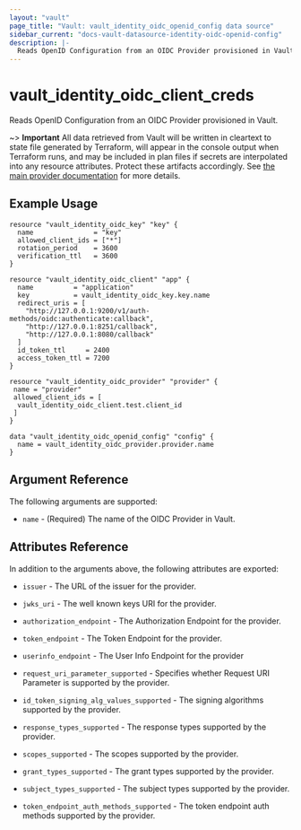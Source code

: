 ```yaml
---
layout: "vault"
page_title: "Vault: vault_identity_oidc_openid_config data source"
sidebar_current: "docs-vault-datasource-identity-oidc-openid-config"
description: |-
  Reads OpenID Configuration from an OIDC Provider provisioned in Vault
---
```


# vault\_identity\_oidc\_client\_creds

Reads OpenID Configuration from an OIDC Provider provisioned in Vault.

~> **Important** All data retrieved from Vault will be
written in cleartext to state file generated by Terraform, will appear in
the console output when Terraform runs, and may be included in plan files
if secrets are interpolated into any resource attributes.
Protect these artifacts accordingly. See
[the main provider documentation](../index.html)
for more details.

## Example Usage

```hcl
resource "vault_identity_oidc_key" "key" {
  name               = "key"
  allowed_client_ids = ["*"]
  rotation_period    = 3600
  verification_ttl   = 3600
}

resource "vault_identity_oidc_client" "app" {
  name          = "application"
  key           = vault_identity_oidc_key.key.name
  redirect_uris = [
    "http://127.0.0.1:9200/v1/auth-methods/oidc:authenticate:callback",
    "http://127.0.0.1:8251/callback",
    "http://127.0.0.1:8080/callback"
  ]
  id_token_ttl     = 2400
  access_token_ttl = 7200
}

resource "vault_identity_oidc_provider" "provider" {
 name = "provider"
 allowed_client_ids = [
  vault_identity_oidc_client.test.client_id
 ]
}

data "vault_identity_oidc_openid_config" "config" {
  name = vault_identity_oidc_provider.provider.name
}
```

## Argument Reference

The following arguments are supported:

* `name` - (Required) The name of the OIDC Provider in Vault.


## Attributes Reference

In addition to the arguments above, the following attributes are exported:

* `issuer` - The URL of the issuer for the provider.

* `jwks_uri` - The well known keys URI for the provider.

* `authorization_endpoint` - The Authorization Endpoint for the provider.

* `token_endpoint` - The Token Endpoint for the provider.

* `userinfo_endpoint` - The User Info Endpoint for the provider

* `request_uri_parameter_supported` - Specifies whether Request URI Parameter is 
  supported by the provider.

* `id_token_signing_alg_values_supported` - The signing algorithms supported by 
  the provider.

* `response_types_supported` - The response types supported by the provider.

* `scopes_supported` - The scopes supported by the provider.

* `grant_types_supported` - The grant types supported by the provider.

* `subject_types_supported` - The subject types supported by the provider.

* `token_endpoint_auth_methods_supported` - The token endpoint auth methods supported by the provider.

